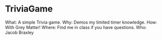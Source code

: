 # TriviaGame
What: A simple Trivia game.
Why: Demos my limited timer knowledge.
How: With Grey Matter!
Where: Find me in class if you have questions.
Who: Jacob Braxley